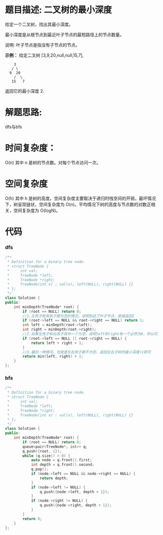 # 题目描述:  二叉树的最小深度

给定一个二叉树，找出其最小深度。

最小深度是从根节点到最近叶子节点的最短路径上的节点数量。

说明: 叶子节点是指没有子节点的节点。

**示例：**
给定二叉树 [3,9,20,null,null,15,7],
```
    3
   / \
  9  20
    /  \
   15   7
```
返回它的最小深度  2.

# 解题思路:
dfs与bfs

# 时间复杂度：
  O(n)  其中 n 是树的节点数。对每个节点访问一次。
# 空间复杂度
  O(h) 其中 h 是树的高度。空间复杂度主要取决于递归时栈空间的开销，最坏情况下，树呈现链状，空间复杂度为 O(n)。平均情况下树的高度与节点数的对数正相关，空间复杂度为 O(logN)。

# 代码

###  dfs
```c++
/**
 * Definition for a binary tree node.
 * struct TreeNode {
 *     int val;
 *     TreeNode *left;
 *     TreeNode *right;
 *     TreeNode(int x) : val(x), left(NULL), right(NULL) {}
 * };
 */
class Solution {
public:
    int minDepth(TreeNode* root) {
        if (root == NULL) return 0;
        //1.左孩子和有孩子都为空的情况，说明到达了叶子节点，直接返回1
        if (root->left == NULL && root->right == NULL) return 1;
        int left = minDepth(root->left);
        int right = minDepth(root->right);
        //2.如果左孩子和右孩子其中一个为空，说明left和right有一个必然为0，所以可以返回left + right + 1;
        if (root->left == NULL || root->right == NULL) {
            return left + right + 1;
        }
        //3.最后一种情况，也就是左右孩子都不为空，返回左右子树的最小深度+1即可
        return min(left, right) + 1;
    }
};
```
### bfs
```c++
/**
 * Definition for a binary tree node.
 * struct TreeNode {
 *     int val;
 *     TreeNode *left;
 *     TreeNode *right;
 *     TreeNode(int x) : val(x), left(NULL), right(NULL) {}
 * };
 */
class Solution {
public:
    int minDepth(TreeNode* root) {
        if (root == NULL) return 0;
        queue<pair<TreeNode*, int>> q;
        q.push({root, 1});
        while (q.size() > 0) {
            auto node = q.front().first;
            int depth = q.front().second;
            q.pop();
            if (node->left == NULL && node->right == NULL) {
                return depth;
            }
            if (node->left != NULL) {
                q.push({node->left, depth + 1});
            }
            if (node->right != NULL) {
                q.push({node->right, depth + 1});
            }
        }
        return 0;
    }
};
```
